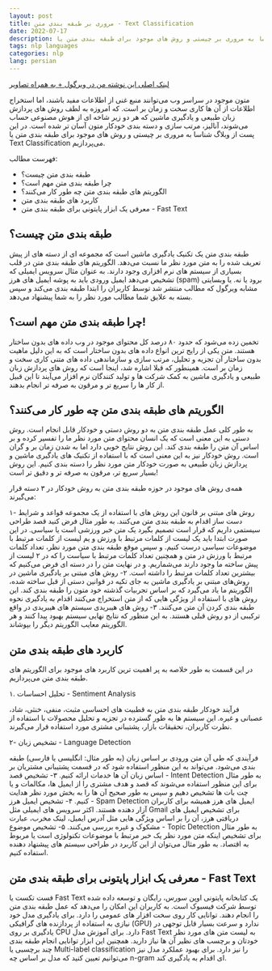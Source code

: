 ```yaml
---
layout: post
title: مروری بر طبقه بندی متن - Text Classification
date: 2022-07-17
description: متون موجود در سراسر وب می‌توانند منبع غنی از اطلاعات مفید باشند، اما استخراج اطلاعات از آن ها کاری سخت و زمان بر است. که امروزه به لطف روش های پردازش زبان طبیعی و یادگیری ماشین که هر دو زیر شاخه ای از هوش مصنوعی حساب می‌شوند، آنالیز، مرتب سازی و دسته بندی خودکار متون آسان تر شده است. در این پست از وبلاگ شناسا به مروری بر چیستی و روش های موجود برای طبقه بندی متن یا Text Classification می‌پردازیم.
tags: nlp languages
categories: nlp
lang: persian
---
```


[لینک اصلی این نوشته من در ویرگول + به همراه تصاویر](https://virgool.io/@shenasa/fast-text-classification-dnsbukymjhl3)


متون موجود در سراسر وب می‌توانند منبع غنی از اطلاعات مفید باشند، اما استخراج اطلاعات از آن ها کاری سخت و زمان بر است. که امروزه به لطف روش های پردازش زبان طبیعی و یادگیری ماشین که هر دو زیر شاخه ای از هوش مصنوعی حساب می‌شوند، آنالیز، مرتب سازی و دسته بندی خودکار متون آسان تر شده است. در این پست از وبلاگ شناسا به مروری بر چیستی و روش های موجود برای طبقه بندی متن یا Text Classification می‌پردازیم.

فهرست مطالب:
- طبقه بندی متن چیست؟
- چرا طبقه بندی متن مهم است؟
- الگوریتم های طبقه بندی متن چه طور کار می‌‌کنند؟
- کاربرد های طبقه بندی متن
- معرفی یک ابزار پایتونی برای طبقه بندی متن - Fast Text



## طبقه بندی متن چیست؟

طبقه بندی متن یک تکنیک یادگیری ماشین است که مجموعه ای از دسته های از پیش تعریف شده را به متن مورد نظر ما نسبت می‌دهد. الگوریتم های طبقه بندی متن در قلب بسیاری از سیستم های نرم افزاری وجود دارند. به عنوان مثال سرویس ایمیلی که تشخیص می‌دهد ایمیل ورودی باید به پوشه ایمیل های هرز (spam) برود یا نه. یا وبسایتی مشابه ویرگول که مطالب منتشر شد توسط کاربران را ابتدا طبقه بندی می‌کند و سپس بسته به علایق شما مطالب مورد نظر را به شما پیشنهاد می‌دهد.

## چرا طبقه بندی متن مهم است؟!

تخمین زده می‌شود که حدود ۸۰ درصد کل محتوای موجود در وب داده های بدون ساختار هستند. متن یکی از رایج ترین انواع داده های بدون ساختار است که به این دلیل ماهیت بدون ساختار آن تجزیه و تحلیل، مرتب سازی و سازماندهی داده های متنی کاری سخت و زمان بر است. همینطور که قبلا اشاره شد، اینجا است که روش های پردازش زبان طبیعی و یادگیری ماشین به کمک شرکت ها و تولید کنندگان نرم افزار می‌آیند تا این قبیل از کار ها را سریع تر و مرقون به صرفه تر انجام بدهند.

## الگوریتم های طبقه بندی متن چه طور کار می‌کنند؟

به طور کلی عمل طبقه بندی متن به دو روش دستی و خودکار قابل انجام است. روش دستی به این معنی است که یک انسان محتوای متن مورد نظر ما را تفسیر کرده و بر اساس آن متن را طبقه بندی کند. این روش نتایج خوبی دارد اما به شدن زمان بر و گران است. روش خودکار نیز به این معنی است که با استفاده از تکنیک های یادگیری ماشین و پردازش زبان طبیعی به صورت خودکار متن مورد نظر را دسته بندی کنیم. این روش بسیار سریع تر، مرقون به صرفه تر و دقیق تر است!

همه‌ی روش های موجود در حوزه طبقه بندی متن به روش خودکار در ۳ دسته قرار می‌گیرند:

۱- روش های مبتنی بر قانون
این روش های با استفاده از یک مجموعه قواعد و شرایط دست ساز اقدام به طبقه بندی متن می‌کنند. به طور مثال فرض کنید قصد طراحی سیستمی داریم که قرار است تصمیم بگیرد یک متن خبر ورزشی است یا سیاسی. در این صورت ابتدا باید یک لیست از کلمات مرتبط با ورزش و یم لیست از کلمات مرتبط با موضوعات سیاسی درست کنیم. و سپس موقع طبقه بندی متن مورد نظر، تعداد کلمات مرتبط با ورزش در متن و همچنین تعداد کلمات مرتبط با سیاست را که در ۲ لیست از پیش ساخته ما وجود دارند می‌شماریم. و در نهایت متن را در دسته ای فرض می‌کنیم که بیشترین تعداد کلمات مرتبط را داشته است.
۲- روش های مبتنی بر یادگیری ماشین
در روش‌های مبتنی بر یادگیری ماشین به جای تکیه در قوانین دستی از قبل ساخته شده، الگوریتم ما یاد می‌گیرد که بر اساس تجربیات گذشته خود متون را طبقه بندی کند. این روش های با استفاده از ویژگی هایی که از متن استخراج می‌کنند اقدام به یادگیری نحوه طبقه بندی کردن آن متن می‌کنند.
۳- روش های هیبریدی
سیستم های هیبریدی در واقع ترکیبی از دو روش قبلی هستند. به این منظور که نتایج نهایی سیستم بهبود پیدا کنند و هر الگوریتم معایب الگوریتم دیگر را بپوشاند.

## کاربرد های طبقه بندی متن

در این قسمت به طور خلاصه به پر اهمیت ترین کاربرد های موجود برای الگوریتم های طبقه بندی متن می‌پردازیم.

۱. تحلیل احساسات - Sentiment Analysis

فرآیند خودکار طبقه بندی متن به قطبیت های احساسی مثبت، منفی، خنثی، شاد، عصبانی و غیره.
این سیستم ها به طور گسترده در تجزیه و تحلیل محصولات با استفاده از نظرت کاربران، تحقیقات بازار، پشتیبانی مشتری مورد استفاده قرار می‌‌گیرند.

۲- تشخیص زبان - Language Detection

فرآیندی که طی آن متن ورودی بر اساس زبان (به طور مثال:‌ انگلیسی یا فارسی) طبقه بندی می‌شود.
می‌تواند به این منظور استفاده شود که در قسمت پشتیبانی مشتریان بر اساس زبان آن ها خدمات ارائه کنیم.
۳- تشخیص قصد - Intent Detection
به طور مثال برای این منظور استفاده می‌‌شوند که قصد و هدف مشتری را از ایمیل ها، مکالمات و یا چت بات ها تشخیص دهیم و سپس به طور صحیح آن ها را به بخش مورد نظر هدایت کنیم.
۴- تشخیص ایمیل هرز - Spam Detection
ایمیل های هرز همیشه برای کاربران آزار دهنده هستند. اکثر سرویس های ایمیلی مثل Gmail برای تشخیص ایمیل های دریافتی هرز، آن را بر اساس ویژگی هایی مثل آدرس ایمیل، لینک مخرب، عبارت مشکوک و غیره بررسی می‌کنند.
۵- تشخیص موضوع - Topic Detection
به طور مثال برای تشخیص اینکه متن مورد نظر یک خبر مرتبط با موضوعات تکنولوژی است یا مربوط به اقتصاد. به طور مثال می‌توان از این کاربرد در طراحی سیستم های پیشنهاد دهنده استفاده کنیم.

## معرفی یک ابزار پایتونی برای طبقه بندی متن - Fast Text

فست تکست یا Fast Text یک کتابخانه پایتونی اوپن سورس، رایگان و توسعه داده شده توسط شرکت فیسبوک است. به کاربران این امکان را می‌دهد که عمل طبقه بندی متن را انجام دهند. توانایی کار روی سخت افزار های عمومی را دارد. برای یادگیری مدل خود نیازی به استفاده از پردازنده های گرافیکی (GPU) ندارد و سرعت بسیار قابل توجهی در یادگیری بر روی CPU دارد.
برای آموزش مدل Fast Text به لیست متن های مورد نظر خودتان و برچسب های نظیر آن ها نیاز دارید.
همچنین این ابزار توانایی انجام طبقه بندی چند برچسبی یا Multi-label classification را نیز دارد. برای بهبود عملکرد مدل نیز می‌توانیم تعیین کنید که مدل بر اساس چه n-gram ای اقدام به یادگیری کند.

